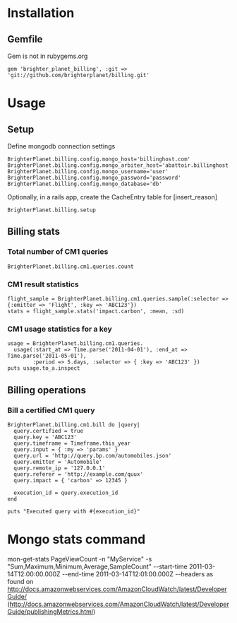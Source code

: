 # Installation

## Gemfile

Gem is not in rubygems.org

    gem 'brighter_planet_billing', :git => 'git://github.com/brighterplanet/billing.git'

# Usage

## Setup

Define mongodb connection settings

    BrighterPlanet.billing.config.mongo_host='billinghost.com'
    BrighterPlanet.billing.config.mongo_arbiter_host='abattoir.billinghost.com'
    BrighterPlanet.billing.config.mongo_username='user'
    BrighterPlanet.billing.config.mongo_password='password'
    BrighterPlanet.billing.config.mongo_database='db'

Optionally, in a rails app, create the CacheEntry table for [insert_reason]

    BrighterPlanet.billing.setup

## Billing stats

### Total number of CM1 queries

    BrighterPlanet.billing.cm1.queries.count

### CM1 result statistics

    flight_sample = BrighterPlanet.billing.cm1.queries.sample(:selector => {:emitter => 'Flight', :key => 'ABC123'})
    stats = flight_sample.stats('impact.carbon', :mean, :sd)

### CM1 usage statistics for a key

    usage = BrighterPlanet.billing.cm1.queries.
      usage(:start_at => Time.parse('2011-04-01'), :end_at => Time.parse('2011-05-01'),
            :period => 5.days, :selector => { :key => 'ABC123' })
    puts usage.to_a.inspect

## Billing operations

### Bill a certified CM1 query

    BrighterPlanet.billing.cm1.bill do |query|
      query.certified = true
      query.key = 'ABC123'
      query.timeframe = Timeframe.this_year
      query.input = { :my => 'params' }
      query.url = 'http://query.bp.com/automobiles.json'
      query.emitter = 'Automobile'
      query.remote_ip = '127.0.0.1'
      query.referer = 'http://example.com/quux'
      query.impact = { 'carbon' => 12345 }

      execution_id = query.execution_id
    end
    
    puts "Executed query with #{execution_id}"

# Mongo stats command

mon-get-stats PageViewCount -n "MyService" -s "Sum,Maximum,Minimum,Average,SampleCount" --start-time 2011-03-14T12:00:00.000Z --end-time 2011-03-14T12:01:00.000Z --headers
as found on
http://docs.amazonwebservices.com/AmazonCloudWatch/latest/DeveloperGuide/
(http://docs.amazonwebservices.com/AmazonCloudWatch/latest/DeveloperGuide/publishingMetrics.html)
